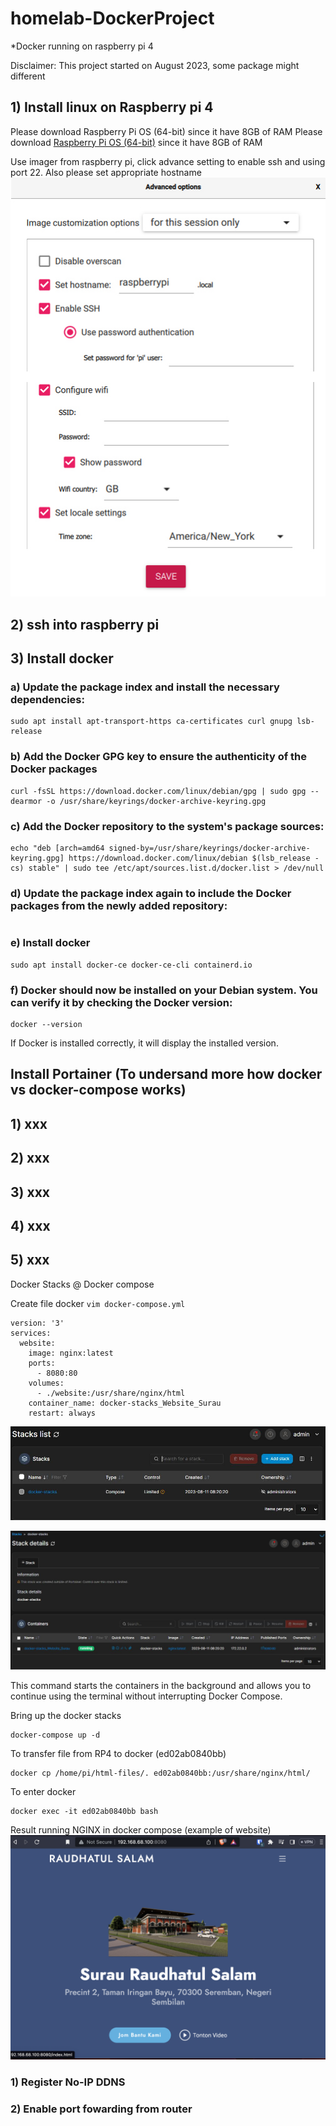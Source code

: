 # homelab-DockerProject
*Docker running on raspberry pi 4

Disclaimer: This project started on August 2023, some package might different 

## 1) Install linux on Raspberry pi 4
Please download Raspberry Pi OS (64-bit) since it have 8GB of RAM
Please download [Raspberry Pi OS (64-bit)](https://www.raspberrypi.com/software/operating-systems/) since it have 8GB of RAM

Use imager from raspberry pi, click advance setting to enable ssh and using port 22.
Also please set appropriate hostname
![alt text](img/1.jpg)

## 2) ssh into raspberry pi
## 3) Install docker
### a) Update the package index and install the necessary dependencies:
```sudo apt update
sudo apt install apt-transport-https ca-certificates curl gnupg lsb-release
```
### b) Add the Docker GPG key to ensure the authenticity of the Docker packages
```
curl -fsSL https://download.docker.com/linux/debian/gpg | sudo gpg --dearmor -o /usr/share/keyrings/docker-archive-keyring.gpg
```

### c) Add the Docker repository to the system's package sources:
```
echo "deb [arch=amd64 signed-by=/usr/share/keyrings/docker-archive-keyring.gpg] https://download.docker.com/linux/debian $(lsb_release -cs) stable" | sudo tee /etc/apt/sources.list.d/docker.list > /dev/null
```

### d) Update the package index again to include the Docker packages from the newly added repository:
```sudo apt update
```

### e) Install docker
```
sudo apt install docker-ce docker-ce-cli containerd.io
```

### f) Docker should now be installed on your Debian system. You can verify it by checking the Docker version:
```
docker --version
```

If Docker is installed correctly, it will display the installed version.

## Install Portainer (To undersand more how docker vs docker-compose works)
## 1) xxx
## 2) xxx
## 3) xxx
## 4) xxx
## 5) xxx
Docker Stacks @ Docker compose

Create file docker ``` vim docker-compose.yml ```

```
version: '3'
services:
  website:
    image: nginx:latest
    ports:
      - 8080:80
    volumes:
      - ./website:/usr/share/nginx/html
    container_name: docker-stacks_Website_Surau
    restart: always

```

![alt text](img/2.JPG)

![alt text](img/3.JPG)



This command starts the containers in the background and allows you to continue using the terminal without interrupting Docker Compose.

Bring up the docker stacks
```
docker-compose up -d
```

To transfer file from RP4 to docker (ed02ab0840bb)
```
docker cp /home/pi/html-files/. ed02ab0840bb:/usr/share/nginx/html/
```

To enter docker
```
docker exec -it ed02ab0840bb bash
```

Result running NGINX in docker compose (example of website)
![alt text](img/4.png)


### 1) Register No-IP DDNS
### 2) Enable port fowarding from router
